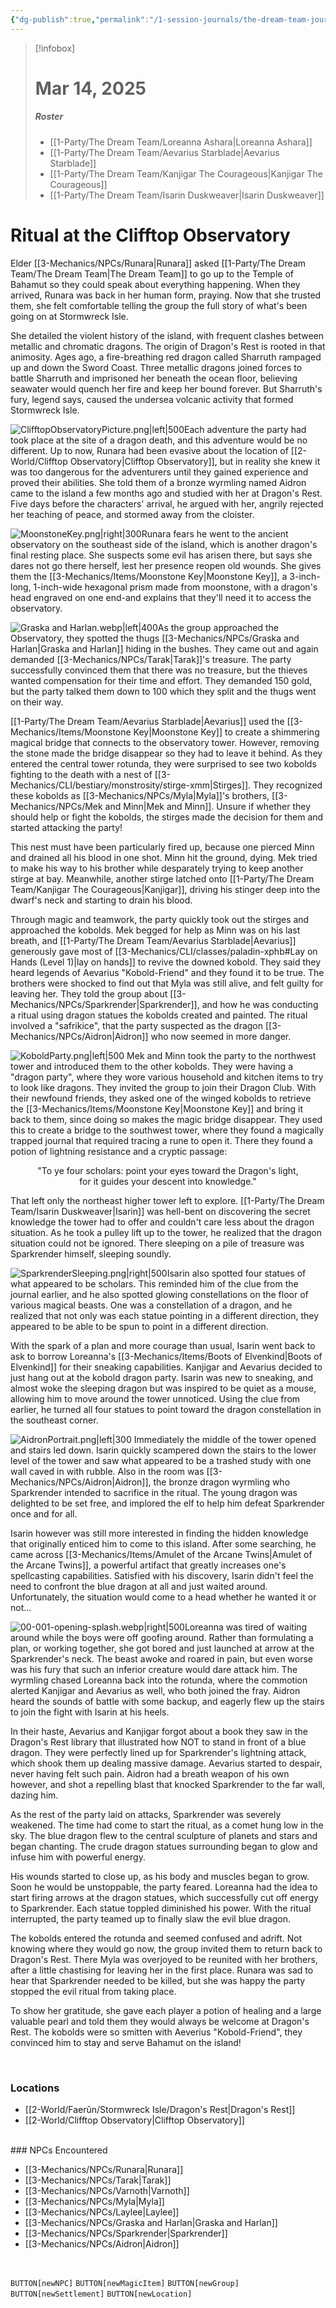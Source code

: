 ```yaml
---
{"dg-publish":true,"permalink":"/1-session-journals/the-dream-team-journal/session-04/","tags":["journal"],"created":"2025-03-17T21:23:15.323-04:00","updated":"2025-03-25T22:53:45.537-04:00"}
---
```


>[!infobox]
># Mar 14, 2025
>##### Roster
>- [[1-Party/The Dream Team/Loreanna Ashara\|Loreanna Ashara]]
>- [[1-Party/The Dream Team/Aevarius Starblade\|Aevarius Starblade]]
>- [[1-Party/The Dream Team/Kanjigar The Courageous\|Kanjigar The Courageous]]
>- [[1-Party/The Dream Team/Isarin Duskweaver\|Isarin Duskweaver]]
# Ritual at the Clifftop Observatory

 Elder [[3-Mechanics/NPCs/Runara\|Runara]] asked [[1-Party/The Dream Team/The Dream Team\|The Dream Team]] to go up to the Temple of Bahamut so they could speak about everything happening. When they arrived, Runara was back in her human form, praying. Now that she trusted them, she felt comfortable telling the group the full story of what's been going on at Stormwreck Isle.

She detailed the violent history of the island, with frequent clashes between metallic and chromatic dragons. The origin of Dragon's Rest is rooted in that animosity. Ages ago, a fire-breathing red dragon called Sharruth rampaged up and down the Sword Coast. Three metallic dragons joined forces to battle Sharruth and imprisoned her beneath the ocean floor, believing seawater would quench her fire and keep her bound forever. But Sharruth's fury, legend says, caused the undersea volcanic activity that formed Stormwreck Isle.

![ClifftopObservatoryPicture.png|left|500](/img/user/z_Assets/ClifftopObservatoryPicture.png)Each adventure the party had took place at the site of a dragon death, and this adventure would be no different. Up to now, Runara had been evasive about the location of [[2-World/Clifftop Observatory\|Clifftop Observatory]], but in reality she knew it was too dangerous for the adventurers until they gained experience and proved their abilities. She told them of a bronze wyrmling named Aidron came to the island a few months ago and studied with her at Dragon's Rest. Five days before the characters' arrival, he argued with her, angrily rejected her teaching of peace, and stormed away from the cloister.

![MoonstoneKey.png|right|300](/img/user/z_Assets/MoonstoneKey.png)Runara fears he went to the ancient observatory on the southeast side of the island, which is another dragon's final resting place. She suspects some evil has arisen there, but says she dares not go there herself, lest her presence reopen old wounds. She gives them the [[3-Mechanics/Items/Moonstone Key\|Moonstone Key]], a 3-inch-long, 1-inch-wide hexagonal prism made from moonstone, with a dragon's head engraved on one end-and explains that they'll need it to access the observatory.

![Graska and Harlan.webp|left|400](/img/user/z_Assets/Graska%20and%20Harlan.webp)As the group approached the Observatory, they spotted the thugs [[3-Mechanics/NPCs/Graska and Harlan\|Graska and Harlan]] hiding in the bushes. They came out and again demanded [[3-Mechanics/NPCs/Tarak\|Tarak]]'s treasure. The party successfully convinced them that there was no treasure, but the thieves wanted compensation for their time and effort. They demanded 150 gold, but the party talked them down to 100 which they split and the thugs went on their way.

[[1-Party/The Dream Team/Aevarius Starblade\|Aevarius]] used the [[3-Mechanics/Items/Moonstone Key\|Moonstone Key]] to create a shimmering magical bridge that connects to the observatory tower.  However, removing the stone made the bridge disappear so they had to leave it behind. As they entered the central tower rotunda, they were surprised to see two kobolds fighting to the death with a nest of [[3-Mechanics/CLI/bestiary/monstrosity/stirge-xmm\|Stirges]]. They recognized these kobolds as [[3-Mechanics/NPCs/Myla\|Myla]]'s brothers, [[3-Mechanics/NPCs/Mek and Minn\|Mek and Minn]]. Unsure if whether they should help or fight the kobolds, the stirges made the decision for them and started attacking the party!

This nest must have been particularly fired up, because one pierced Minn and drained all his blood in one shot. Minn hit the ground, dying. Mek tried to make his way to his brother while desparately trying to keep another stirge at bay. Meanwhile, another stirge latched onto [[1-Party/The Dream Team/Kanjigar The Courageous\|Kanjigar]], driving his stinger deep into the dwarf's neck and starting to drain his blood.

Through magic and teamwork, the party quickly took out the stirges and approached the kobolds. Mek begged for help as Minn was on his last breath, and [[1-Party/The Dream Team/Aevarius Starblade\|Aevarius]] generously gave most of [[3-Mechanics/CLI/classes/paladin-xphb#Lay on Hands (Level 1)\|lay on hands]] to revive the downed kobold. They said they heard legends of Aevarius "Kobold-Friend" and they found it to be true. The brothers were shocked to find out that Myla was still alive, and felt guilty for leaving her. They told the group about [[3-Mechanics/NPCs/Sparkrender\|Sparkrender]], and how he was conducting a ritual using dragon statues the kobolds created and painted. The ritual involved a "safrikice", that the party suspected as the dragon [[3-Mechanics/NPCs/Aidron\|Aidron]] who now seemed in more danger.

![KoboldParty.png|left|500](/img/user/z_Assets/KoboldParty.png) Mek and Minn took the party to the northwest tower and introduced them to the other kobolds. They were having a "dragon party", where they wore various household and kitchen items to try to look like dragons. They invited the group to join their Dragon Club. With their newfound friends, they asked one of the winged kobolds to retrieve the [[3-Mechanics/Items/Moonstone Key\|Moonstone Key]] and bring it back to them, since doing so makes the magic bridge disappear. They used this to create a bridge to the southwest tower, where they found a magically trapped journal that required tracing a rune to open it. There they found a potion of lightning resistance and a cryptic passage:

<div align="center">"To ye four scholars: point your eyes toward the Dragon's light,
<br>for it guides your descent into knowledge."</div>

That left only the northeast higher tower left to explore. [[1-Party/The Dream Team/Isarin Duskweaver\|Isarin]] was hell-bent on discovering the secret knowledge the tower had to offer and couldn't care less about the dragon situation. As he took a pulley lift up to the tower, he realized that the dragon situation could not be ignored. There sleeping on a pile of treasure was Sparkrender himself, sleeping soundly.

![SparkrenderSleeping.png|right|500](/img/user/z_Assets/SparkrenderSleeping.png)Isarin also spotted four statues of what appeared to be scholars. This reminded him of the clue from the journal earlier, and he also spotted glowing constellations on the floor of various magical beasts. One was a constellation of a dragon, and he realized that not only was each statue pointing in a different direction, they appeared to be able to be spun to point in a different direction.

With the spark of a plan and more courage than usual, Isarin went back to ask to borrow Loreanna's [[3-Mechanics/Items/Boots of Elvenkind\|Boots of Elvenkind]] for their sneaking capabilities. Kanjigar and Aevarius decided to just hang out at the kobold dragon party. Isarin was new to sneaking, and almost woke the sleeping dragon but was inspired to be quiet as a mouse, allowing him to move around the tower unnoticed. Using the clue from earlier, he turned all four statues to point toward the dragon constellation in the southeast corner. 

![AidronPortrait.png|left|300](/img/user/z_Assets/AidronPortrait.png) Immediately the middle of the tower opened and stairs led down. Isarin quickly scampered down the stairs to the lower level of the tower and saw what appeared to be a trashed study with one wall caved in with rubble. Also in the room was [[3-Mechanics/NPCs/Aidron\|Aidron]], the bronze dragon wyrmling who Sparkrender intended to sacrifice in the ritual. The young dragon was delighted to be set free, and implored the elf to help him defeat Sparkrender once and for all.

Isarin however was still more interested in finding the hidden knowledge that originally enticed him to come to this island. After some searching, he came across [[3-Mechanics/Items/Amulet of the Arcane Twins\|Amulet of the Arcane Twins]], a powerful artifact that greatly increases one's spellcasting capabilities. Satisfied with his discovery, Isarin didn't feel the need to confront the blue dragon at all and just waited around. Unfortunately, the situation would come to a head whether he wanted it or not...

![00-001-opening-splash.webp|right|500](/img/user/3-Mechanics/CLI/adventures/dragons-of-stormwreck-isle/img/00-001-opening-splash.webp)Loreanna was tired of waiting around while the boys were off goofing around. Rather than formulating a plan, or working together, she got bored and just launched at arrow at the Sparkrender's neck. The beast awoke and roared in pain, but even worse was his fury that such an inferior creature would dare attack him. The wyrmling chased Loreanna back into the rotunda, where the commotion alerted Kanjigar and Aevarius as well, who both joined the fray. Aidron heard the sounds of battle with some backup, and eagerly flew up the stairs to join the fight with Isarin at his heels.

In their haste, Aevarius and Kanjigar forgot about a book they saw in the Dragon's Rest library that illustrated how NOT to stand in front of a blue dragon. They were perfectly lined up for Sparkrender's lightning attack, which shook them up dealing massive damage. Aevarius started to despair, never having felt such pain. Aidron had a breath weapon of his own however, and shot a repelling blast that knocked Sparkrender to the far wall, dazing him.

As the rest of the party laid on attacks, Sparkrender was severely weakened. The time had come to start the ritual, as a comet hung low in the sky. The blue dragon flew to the central sculpture of planets and stars and began chanting. The crude dragon statues surrounding began to glow and infuse him with powerful energy.

His wounds started to close up, as his body and muscles began to grow. Soon he would be unstoppable, the party feared. Loreanna had the idea to start firing arrows at the dragon statues, which successfully cut off energy to Sparkrender. Each statue toppled diminished his power. With the ritual interrupted, the party teamed up to finally slaw the evil blue dragon.

The kobolds entered the rotunda and seemed confused and adrift. Not knowing where they would go now, the group invited them to return back to Dragon's Rest. There Myla was overjoyed to be reunited with her brothers, after a little chastising for leaving her in the first place. Runara was sad to hear that Sparkrender needed to be killed, but she was happy the party stopped the evil ritual from taking place.

To show her gratitude, she gave each player a potion of healing and a large valuable pearl and told them they would always be welcome at Dragon's Rest. The kobolds were so smitten with Aeverius "Kobold-Friend", they convinced him to stay and serve Bahamut on the island!


<br>

### Locations

- [[2-World/Faerûn/Stormwreck Isle/Dragon's Rest\|Dragon's Rest]]
- [[2-World/Clifftop Observatory\|Clifftop Observatory]]
<br>
### NPCs Encountered

- [[3-Mechanics/NPCs/Runara\|Runara]]
- [[3-Mechanics/NPCs/Tarak\|Tarak]]
- [[3-Mechanics/NPCs/Varnoth\|Varnoth]]
- [[3-Mechanics/NPCs/Myla\|Myla]]
- [[3-Mechanics/NPCs/Laylee\|Laylee]]
- [[3-Mechanics/NPCs/Graska and Harlan\|Graska and Harlan]]
- [[3-Mechanics/NPCs/Sparkrender\|Sparkrender]]
- [[3-Mechanics/NPCs/Aidron\|Aidron]]

<br>

`BUTTON[newNPC]` `BUTTON[newMagicItem]` `BUTTON[newGroup]` `BUTTON[newSettlement]` `BUTTON[newLocation]`
